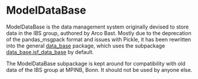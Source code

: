 # ModelDataBase

ModelDataBase is the data management system originally devised to store data in the IBS group, authored by Arco Bast. 
Mostly due to the deprecation of the pandas_msgpack format and issues with Pickle, it has been rewritten into the general [data_base](../__init__.py) package, which uses the subpackage [data_base.isf_data_base](data_base.isf_data_base) by default.

The ModelDataBase subpackage is kept around for compatibility with old data of the IBS group at MPINB, Bonn. It should not be used by anyone else.